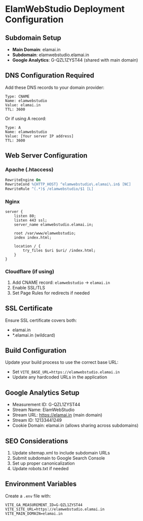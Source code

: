 # ElamWebStudio Deployment Configuration

## Subdomain Setup
- **Main Domain**: elamai.in
- **Subdomain**: elamwebstudio.elamai.in
- **Google Analytics**: G-QZL1ZYST44 (shared with main domain)

## DNS Configuration Required
Add these DNS records to your domain provider:

```
Type: CNAME
Name: elamwebstudio
Value: elamai.in
TTL: 3600
```

Or if using A record:
```
Type: A
Name: elamwebstudio
Value: [Your server IP address]
TTL: 3600
```

## Web Server Configuration

### Apache (.htaccess)
```apache
RewriteEngine On
RewriteCond %{HTTP_HOST} ^elamwebstudio\.elamai\.in$ [NC]
RewriteRule ^(.*)$ /elamwebstudio/$1 [L]
```

### Nginx
```nginx
server {
    listen 80;
    listen 443 ssl;
    server_name elamwebstudio.elamai.in;
    
    root /var/www/elamwebstudio;
    index index.html;
    
    location / {
        try_files $uri $uri/ /index.html;
    }
}
```

### Cloudflare (if using)
1. Add CNAME record: `elamwebstudio` -> `elamai.in`
2. Enable SSL/TLS
3. Set Page Rules for redirects if needed

## SSL Certificate
Ensure SSL certificate covers both:
- elamai.in
- *.elamai.in (wildcard)

## Build Configuration
Update your build process to use the correct base URL:
- Set `VITE_BASE_URL=https://elamwebstudio.elamai.in`
- Update any hardcoded URLs in the application

## Google Analytics Setup
- Measurement ID: G-QZL1ZYST44
- Stream Name: ElamWebStudio
- Stream URL: https://elamai.in (main domain)
- Stream ID: 12133441249
- Cookie Domain: elamai.in (allows sharing across subdomains)

## SEO Considerations
1. Update sitemap.xml to include subdomain URLs
2. Submit subdomain to Google Search Console
3. Set up proper canonicalization
4. Update robots.txt if needed

## Environment Variables
Create a `.env` file with:
```
VITE_GA_MEASUREMENT_ID=G-QZL1ZYST44
VITE_SITE_URL=https://elamwebstudio.elamai.in
VITE_MAIN_DOMAIN=elamai.in
```
